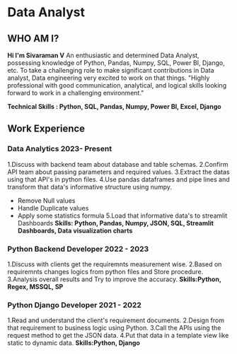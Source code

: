 # Data Analyst

## WHO AM I?
**Hi I'm Sivaraman V** An enthusiastic and determined Data Analyst, possessing knowledge of Python, Pandas, Numpy, SQL, Power BI, Django, etc. To take a challenging role to make significant contributions in Data analyst, Data engineering very excited to work on that things. "Highly professional with good communication, analytical, and logical skills looking forward to work in a challenging environment."

**Technical Skills : Python, SQL, Pandas, Numpy, Power BI, Excel, Django**


## Work Experience
### Data Analytics 2023- Present
1.Discuss with backend team about database and table schemas.
2.Confirm API team about passing parameters and required values.
3.Extract the datas using that API's in python files.
4.Use pandas dataframes and pipe lines and transform that data's informative structure using numpy.
  - Remove Null values
  - Handle Duplicate values
  - Apply some statistics formula
5.Load that informative data's to streamlit Dashboards
**Skills: Python, Pandas, Numpy, JSON, SQL, Streamlit Dashboards, Data visualization charts**

### Python Backend Developer 2022 - 2023
1.Discuss with clients get the requiremnts measurement wise.
2.Based on requiremnts changes logics from python files and Store procedure.
3.Analysis overall results and Try to improve the accuracy.
**Skills:Python, Regex, MSSQL, SP**

### Python Django Developer 2021 - 2022
1.Read and understand the client's requirement documents.
2.Design from that requirement to business logic using Python.
3.Call the APIs using the request method to get the JSON data.
4.Put that data in a template view like static to dynamic data.
**Skills:Python, Django**

